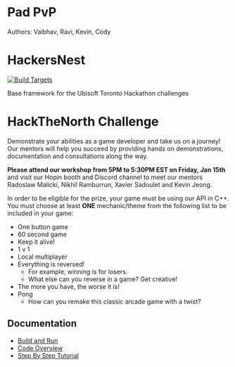 # Pad PvP
Authors: Vaibhav, Ravi, Kevin, Cody



# HackersNest

[![Build Targets](https://github.com/UbisoftToronto/HackersNest/workflows/Build%20Targets/badge.svg)](https://github.com/UbisoftToronto/HackersNest/actions)

Base framework for the Ubisoft Toronto Hackathon challenges

# HackTheNorth Challenge

Demonstrate your abilities as a game developer and take us on a journey! Our mentors will help you succeed by providing hands on demonstrations, documentation and consultations along the way.

**Please attend our workshop from 5PM to 5:30PM EST on Friday, Jan 15th** and visit our Hopin booth and Discord channel to meet our mentors Radoslaw Malicki, Nikhil Ramburrun, Xavier Sadoulet and Kevin Jeong.

In order to be eligible for the prize, your game must be using our API in C++. You must choose at least **ONE** mechanic/theme from the following list to be included in your game:

* One button game
* 60 second game
* Keep it alive!
* 1 v 1
* Local multiplayer
* Everything is reversed!
  * For example, winning is for losers.
  * What else can you reverse in a game? Get creative!
* The more you have, the worse it is!
* Pong
  * How can you remake this classic arcade game with a twist?

## Documentation

- [Build and Run](https://github.com/UbisoftToronto/HackersNest/wiki/Build-and-Run)
- [Code Overview](https://github.com/UbisoftToronto/HackersNest/wiki/GameEngine-Overview)
- [Step By Step Tutorial](https://github.com/UbisoftToronto/HackersNest/wiki/Step-By-Step-Tutorial)
